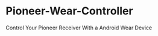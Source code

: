 Pioneer-Wear-Controller
=======================

Control Your Pioneer Receiver With a Android Wear Device

